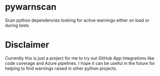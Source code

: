 # pywarnscan
Scan python dependencies looking for active warnings either on load or during tests

# Disclaimer
Currently this is just a project for me to try out GitHub App integrations like
code coverage and Azure pipelines. I hope it can be useful in the future for
helping to find warnings raised in other python projects.
